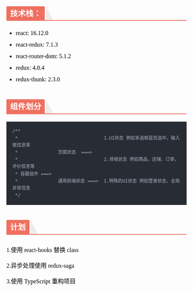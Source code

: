 <section id="nice" style="font-size: 16px; color: black; padding: 10px; line-height: 1.6; word-spacing: 0px; letter-spacing: 0px; word-break: break-word; word-wrap: break-word; text-align: left; font-family: Optima-Regular, Optima, PingFangSC-light, PingFangTC-light, 'PingFang SC', Cambria, Cochin, Georgia, Times, 'Times New Roman', serif;"><h2 style="margin-top: 40px; margin-bottom: 20px; font-weight: bold; color: black; border-bottom: 2px solid rgb(239, 112, 96); font-size: 1.3em;"><span style="display: inline-block; font-weight: bold; background: rgb(239, 112, 96); color: #ffffff; padding: 3px 10px 1px; border-top-right-radius: 3px; border-top-left-radius: 3px; margin-right: 3px;">技术栈：</span><span style="display: inline-block; vertical-align: bottom; border-bottom: 36px solid #efebe9; border-right: 20px solid transparent;"> </span></h2>
<ul style="margin-top: 8px; margin-bottom: 8px; padding-left: 25px; color: black; list-style-type: disc;">
<li><section style="margin-top: 5px; margin-bottom: 5px; line-height: 26px; text-align: left; color: rgb(1,1,1); font-weight: 500;">react: 16.12.0</section></li><li><section style="margin-top: 5px; margin-bottom: 5px; line-height: 26px; text-align: left; color: rgb(1,1,1); font-weight: 500;">react-redux: 7.1.3</section></li><li><section style="margin-top: 5px; margin-bottom: 5px; line-height: 26px; text-align: left; color: rgb(1,1,1); font-weight: 500;">react-router-dom: 5.1.2</section></li><li><section style="margin-top: 5px; margin-bottom: 5px; line-height: 26px; text-align: left; color: rgb(1,1,1); font-weight: 500;">redux: 4.0.4</section></li><li><section style="margin-top: 5px; margin-bottom: 5px; line-height: 26px; text-align: left; color: rgb(1,1,1); font-weight: 500;">redux-thunk: 2.3.0</section></li></ul>
<h2 style="margin-top: 40px; margin-bottom: 20px; font-weight: bold; color: black; border-bottom: 2px solid rgb(239, 112, 96); font-size: 1.3em;"><span style="display: inline-block; font-weight: bold; background: rgb(239, 112, 96); color: #ffffff; padding: 3px 10px 1px; border-top-right-radius: 3px; border-top-left-radius: 3px; margin-right: 3px;">组件划分</span><span style="display: inline-block; vertical-align: bottom; border-bottom: 36px solid #efebe9; border-right: 20px solid transparent;"> </span></h2>
<pre class="custom" style="margin-top: 10px; margin-bottom: 10px;"><code class="hljs" style="overflow-x: auto; padding: 16px; color: #abb2bf; background: #282c34; font-family: Operator Mono, Consolas, Monaco, Menlo, monospace; border-radius: 0px; font-size: 12px; -webkit-overflow-scrolling: touch; display: -webkit-box !important;">/**
 *                                1.UI状态 例如多选框是否选中，输入框信息等
 *               页面状态  ===&gt;
 *                                2.领域状态 例如商品，店铺，订单，评价信息等
 * 容器组件 ===&gt;
 *               通用前端状态 ===&gt;  1.特殊的UI状态 例如登录状态，全局异常信息
 */
</code></pre>
<h2 style="margin-top: 40px; margin-bottom: 20px; font-weight: bold; color: black; border-bottom: 2px solid rgb(239, 112, 96); font-size: 1.3em;"><span style="display: inline-block; font-weight: bold; background: rgb(239, 112, 96); color: #ffffff; padding: 3px 10px 1px; border-top-right-radius: 3px; border-top-left-radius: 3px; margin-right: 3px;">计划</span><span style="display: inline-block; vertical-align: bottom; border-bottom: 36px solid #efebe9; border-right: 20px solid transparent;"> </span></h2>
<p style="font-size: 16px; padding-top: 8px; padding-bottom: 8px; margin: 0; line-height: 26px; color: black;">1.使用 react-hooks 替换 class</p>
<p style="font-size: 16px; padding-top: 8px; padding-bottom: 8px; margin: 0; line-height: 26px; color: black;">2.异步处理使用 redux-saga</p>
<p style="font-size: 16px; padding-top: 8px; padding-bottom: 8px; margin: 0; line-height: 26px; color: black;">3.使用 TypeScript 重构项目</p>
</section>
